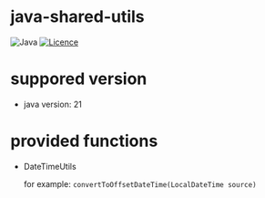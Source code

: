 # java-shared-utils

![Java](https://img.shields.io/badge/java-%23ED8B00.svg?style=for-the-badge&logo=openjdk&logoColor=white) [![Licence](https://img.shields.io/github/license/Ileriayo/markdown-badges?style=for-the-badge)](./LICENSE)

# suppored version

- java version: 21

# provided functions

- DateTimeUtils

  for example: `convertToOffsetDateTime(LocalDateTime source)`
